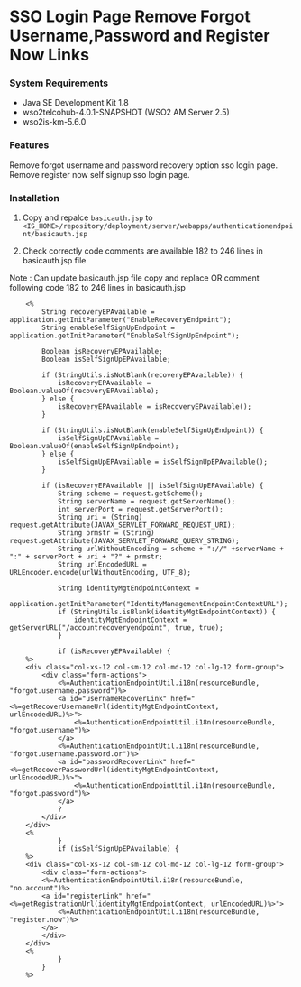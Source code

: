 # SSO Login Page Remove Forgot Username,Password and Register Now Links

### System Requirements

- Java SE Development Kit 1.8
- wso2telcohub-4.0.1-SNAPSHOT (WSO2 AM Server 2.5)
- wso2is-km-5.6.0

### Features

Remove forgot username and password recovery option sso login page.
Remove register now self signup sso login page. 

### Installation

1. Copy and repalce `basicauth.jsp` to `<IS_HOME>/repository/deployment/server/webapps/authenticationendpoint/basicauth.jsp`

2. Check correctly code comments are available 182 to 246 lines in basicauth.jsp file


Note : Can update basicauth.jsp file copy and replace OR comment following code 182 to 246 lines in basicauth.jsp

        <%
            String recoveryEPAvailable = application.getInitParameter("EnableRecoveryEndpoint");
            String enableSelfSignUpEndpoint = application.getInitParameter("EnableSelfSignUpEndpoint");

            Boolean isRecoveryEPAvailable;
            Boolean isSelfSignUpEPAvailable;

            if (StringUtils.isNotBlank(recoveryEPAvailable)) {
                isRecoveryEPAvailable = Boolean.valueOf(recoveryEPAvailable);
            } else {
                isRecoveryEPAvailable = isRecoveryEPAvailable();
            }

            if (StringUtils.isNotBlank(enableSelfSignUpEndpoint)) {
                isSelfSignUpEPAvailable = Boolean.valueOf(enableSelfSignUpEndpoint);
            } else {
                isSelfSignUpEPAvailable = isSelfSignUpEPAvailable();
            }

            if (isRecoveryEPAvailable || isSelfSignUpEPAvailable) {
                String scheme = request.getScheme();
                String serverName = request.getServerName();
                int serverPort = request.getServerPort();
                String uri = (String) request.getAttribute(JAVAX_SERVLET_FORWARD_REQUEST_URI);
                String prmstr = (String) request.getAttribute(JAVAX_SERVLET_FORWARD_QUERY_STRING);
                String urlWithoutEncoding = scheme + "://" +serverName + ":" + serverPort + uri + "?" + prmstr;
                String urlEncodedURL = URLEncoder.encode(urlWithoutEncoding, UTF_8);

                String identityMgtEndpointContext =
                        application.getInitParameter("IdentityManagementEndpointContextURL");
                if (StringUtils.isBlank(identityMgtEndpointContext)) {
                    identityMgtEndpointContext = getServerURL("/accountrecoveryendpoint", true, true);
                }

                if (isRecoveryEPAvailable) {
        %>
        <div class="col-xs-12 col-sm-12 col-md-12 col-lg-12 form-group">
            <div class="form-actions">
                <%=AuthenticationEndpointUtil.i18n(resourceBundle, "forgot.username.password")%>
                <a id="usernameRecoverLink" href="<%=getRecoverUsernameUrl(identityMgtEndpointContext, urlEncodedURL)%>">
                    <%=AuthenticationEndpointUtil.i18n(resourceBundle, "forgot.username")%>
                </a>
                <%=AuthenticationEndpointUtil.i18n(resourceBundle, "forgot.username.password.or")%>
                <a id="passwordRecoverLink" href="<%=getRecoverPasswordUrl(identityMgtEndpointContext, urlEncodedURL)%>">
                    <%=AuthenticationEndpointUtil.i18n(resourceBundle, "forgot.password")%>
                </a>
                ?
            </div>
        </div>
        <%
                }
                if (isSelfSignUpEPAvailable) {
        %>
        <div class="col-xs-12 col-sm-12 col-md-12 col-lg-12 form-group">
            <div class="form-actions">
            <%=AuthenticationEndpointUtil.i18n(resourceBundle, "no.account")%>
            <a id="registerLink" href="<%=getRegistrationUrl(identityMgtEndpointContext, urlEncodedURL)%>">
                <%=AuthenticationEndpointUtil.i18n(resourceBundle, "register.now")%>
            </a>
            </div>
        </div>
        <%
                }
            }
        %>

